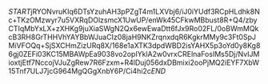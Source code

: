 $START$jRYONvruKIq6DTsYzuhAH3pPZgT4m1LXVbj6/iJ0iYUdf3RCpHLdhk8Nc+TKzOMzwyr7u5VXRqDOlzsmcX1UwUP/enWk45CFkwMBbust8R+Q4/zbyCTIqMbYxLX+zXHKg9juXiaSWgN2Qx6ewEwaDtt6fJx9Ro02FL/0oBWmMQkcB3RH8GrTHHVhYAYBbWJuaCIz08jaH9NKZrqnxdqR6KgkrMMy9c3Ft0SpJMiVFOQq+SjSXCHmZizURq8X/168e1aXTK3dpdWBD2isYAHX5p3oYd0y8Kg86gj0ZEFi03KC15MBAWpEa9038vo2opIYklA2w0vrxCRElnaFosIMs5Dj/NvIJMioxtjEtf7NccojVJuZgRew7R6Fzxm+R4lDuj056dxDBmixi2ooPjMQ2iEYF7XbW15Tnf7ULJ7jcG964MgQGgXnbY6P/Ci4hi2c$END$
